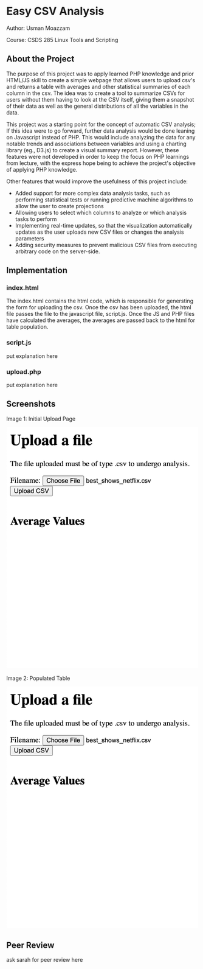 # Easy CSV Analysis

Author: Usman Moazzam

Course: CSDS 285 Linux Tools and Scripting

## About the Project

The purpose of this project was to apply learned PHP knowledge and prior HTML/JS skill to create a simple webpage that allows users to upload csv's and returns a table with averages and other statistical summaries of each column in the csv. The idea was to create a tool to summarize CSVs for users without them having to look at the CSV itself, giving them a snapshot of their data as well as the general distributions of all the variables in the data. 

This project was a starting point for the concept of automatic CSV analysis; If this idea were to go forward, further data analysis would be done leaning on Javascript instead of PHP. This would include analyzing the data for any notable trends and associations between variables and using a charting library (eg., D3.js) to create a visual summary report. However, these features were not developed in order to keep the focus on PHP learnings from lecture, with the express hope being to achieve the project's objective of applying PHP knowledge.

Other features that would improve the usefulness of this project include:

* Added support for more complex data analysis tasks, such as performing statistical tests or running predictive machine algorithms to allow the user to create projections
* Allowing users to select which columns to analyze or which analysis tasks to perform
* Implementing real-time updates, so that the visualization automatically updates as the user uploads new CSV files or changes the analysis parameters
* Adding security measures to prevent malicious CSV files from executing arbitrary code on the server-side.

## Implementation

### index.html

The index.html contains the html code, which is responsible for genersting the form for uploading the csv. Once the csv has been uploaded, the html file passes the file to the javascript file, script.js. Once the JS and PHP files have calculated the averages, the averages are passed back to the html for table population.

### script.js

put explanation here

### upload.php

put explanation here

## Screenshots

Image 1: Initial Upload Page

![Image 1: Initial Upload Page](/img/InitialUploadPage.png)

Image 2: Populated Table

![Image 1: Initial Upload Page](/img/InitialUploadPage.png)

## Peer Review

ask sarah for peer review here
